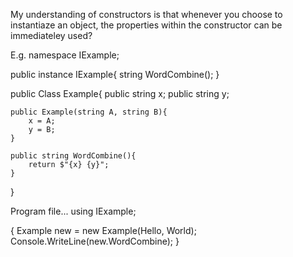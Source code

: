My understanding of constructors is that whenever you choose to instantiaze an object, the properties within the constructor can be immediateley used?

E.g. 
namespace IExample;

public instance IExample{
    string WordCombine();
}

public Class Example{
    public string x;
    public string y;
    
    public Example(string A, string B){
        x = A;
        y = B;
    }

    public string WordCombine(){
        return $"{x} {y}";
    }
}


Program file...
using IExample;

{
Example new = new Example(Hello, World);
Console.WriteLine(new.WordCombine);
}
